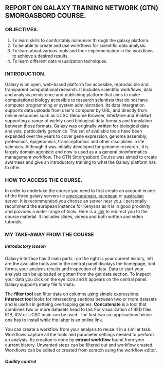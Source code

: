 ## REPORT ON GALAXY TRAINING NETWORK (GTN) SMORGASBORD COURSE.

### OBJECTIVES.
1. To learn skills to comfortably manuever through the galaxy platform.
2. To be able to create and use workflows for scientific data analysis.
3. To learn about various tools and their implementation in the workflows to achieve a desired results.
4. To learn different data visualization techniques.

### INTRODUCTION.
Galaxy is an open, web-based platform foe accesible, reproducible and transparent computational research.
It includes scientific workflows, data and analysis persistence and publishing platform that aims to make computational biology accesible
to research scientists that do not have computer programming or system administration.
Its data intergration supports data uploads from user's computer by URL, and directly from online resources such as UCSC Genome Browser,
InterMine and BioMart supporting a range of widely used biological data formats and translation between those formats.
Galaxy was originally written for biological data analysis, particularly genomics.
The set of available tools have been expanded over the years to cover gene expression, genome assembly, proteomics, epigenomics, 
transcriptomics and other disciplines in life sciences.
Although it was initially developed for genomic research , it is largely domain agonistic and now is used as a 
a general bioinformatics management workflow.
The GTN Smorgasbord Course was aimed to create awarness and give an introductory training to what the Galaxy platform has to offer.

### HOW TO ACCESS THE COURSE.
In order to undertake the course you need to first create an account in one of the three galaxy servers i.e 
[american/main](UseGalaxy.org), [european](UseGalaxy.eu) or [australian](UseGalaxy.org.au) server.
It is recommended you choose an server near you.
I personally recommend the european instance for Kenyans as it is in good proximity and provides a wider range of tools.
Here is a [link](https://shiltemann.github.io/global-galaxy-course/workshop) to redirect you to the course material.
It includes slides, videos and both written and video tutorials.

### MY TAKE-AWAY FROM THE COURSE 

##### Introductory lesson
Galaxy interface has 3 main parts : on the right is your current history, left are the available tools and
in the central panel displays the homepage, tool forms, your analysis results and inspection of data.
Data to start your analysis can be uploaded or gotten from the get data section.
To inspect your data you click on the eye icon and it appears on the central panel.
Galaxy supports many file formats.

The **filter tool** can filter data on columns using simple expressions.
**Intersect tool** looks for intersecting sections between two or more datasets and is useful in getteing overlapping genes.
**Concatenate** is a tool that combines two or more datasets head to tail.
For visualization of BED files IGB, IGV or UCSC main can be used.
The first two are applications hence one has to install while the latter is an online link.

You can create a workflow from your analysis to reuse it in a simliar task.
Workflows capture all the tools and parameter settings needed to perform an analysis.
Its creation is done by **extract workflow** found from your current history.
Unwanted steps can be filtered out and workflow created.
Workflows can be edited or created from scratch using the workflow editor.

##### Quality control







